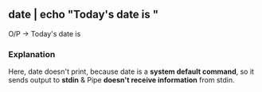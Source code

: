 ## date | echo "Today's date is "

O/P -> Today's date is

### Explanation

Here, date doesn't print, because date is a **system default command**, so it sends output to **stdin** & Pipe **doesn't receive information** from stdin.
